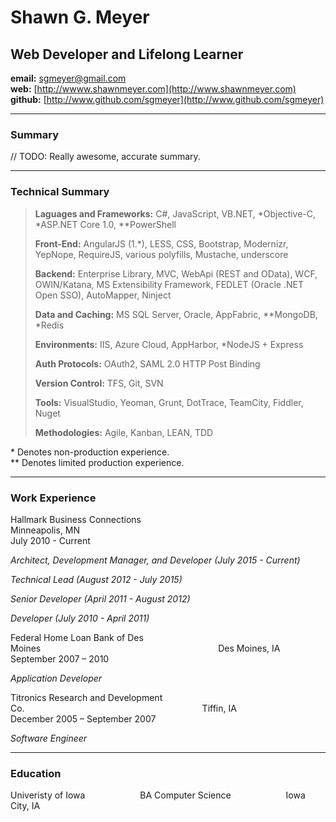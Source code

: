 # Shawn G. Meyer
## Web Developer and Lifelong Learner
**email:** sgmeyer@gmail.com  
**web:** [http://wwww.shawnmeyer.com](http://www.shawnmeyer.com)  
**github:** [http://www.github.com/sgmeyer](http://www.github.com/sgmeyer)

-----

### Summary
// TODO: Really awesome, accurate summary.

-----

### Technical Summary
> **Laguages and Frameworks:** C#, JavaScript, VB.NET, \*Objective-C, \*ASP.NET Core 1.0, \*\*PowerShell
>
> **Front-End:** AngularJS (1.\*), LESS, CSS, Bootstrap, Modernizr, YepNope, RequireJS, various polyfills, Mustache, underscore
>
> **Backend:** Enterprise Library, MVC, WebApi (REST and OData), WCF, OWIN/Katana, MS Extensibility Framework, FEDLET (Oracle .NET Open SSO), AutoMapper, Ninject
>
> **Data and Caching:** MS SQL Server, Oracle, AppFabric, \*\*MongoDB, \*Redis
>
> **Environments:** IIS, Azure Cloud, AppHarbor, \*NodeJS + Express
>
> **Auth Protocols:** OAuth2, SAML 2.0 HTTP Post Binding
>
> **Version Control:** TFS, Git, SVN
>
> **Tools:** VisualStudio, Yeoman, Grunt, DotTrace, TeamCity, Fiddler, Nuget
>
> **Methodologies:** Agile, Kanban, LEAN, TDD

\* Denotes non-production experience.  
\*\* Denotes limited production experience.

-----

### Work Experience
<span style="margin-right: 20em;">Hallmark Business Connections</span>
<span>Minneapolis, MN</span>  
July 2010 - Current

_Architect, Development Manager, and Developer (July 2015 - Current)_

_Technical Lead (August 2012 - July 2015)_

_Senior Developer (April 2011 - August 2012)_

_Developer (July 2010 - April 2011)_

<span style="margin-right: 20em;">Federal Home Loan Bank of Des Moines</span>
<span>Des Moines, IA</span>  
September 2007 – 2010

_Application Developer_

<span style="margin-right: 20em;">Titronics Research and Development Co.</span>
<span>Tiffin, IA</span>  
December 2005 – September 2007

_Software Engineer_

-----

### Education
<span style="margin-right: 6em;">Univeristy of Iowa</span>
<span style="margin-right: 6em;">BA Computer Science</span>
<span style="">Iowa City, IA</span>
